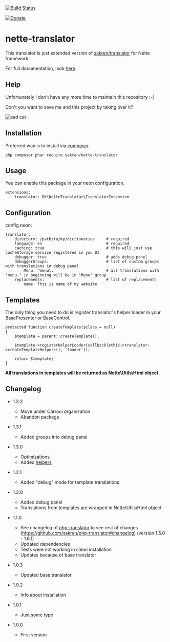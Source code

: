 [![Build Status](https://img.shields.io/travis/Carrooi/Nette-Translator.svg?style=flat-square)](https://travis-ci.org/Carrooi/Nette-Translator)

[![Donate](https://img.shields.io/badge/donate-PayPal-brightgreen.svg?style=flat-square)](https://www.paypal.com/cgi-bin/webscr?cmd=_s-xclick&hosted_button_id=S3EYEQST8ZD5Y)

# nette-translator

This translator is just extended version of [sakren/translator](https://github.com/sakren/php-translator) for Nette framework.

For full documentation, look [here](https://github.com/Carrooi/Php-Translator/blob/master/README.md).

## Help

Unfortunately I don't have any more time to maintain this repository :-( 

Don't you want to save me and this project by taking over it?

![sad cat](https://raw.githubusercontent.com/sakren/sakren.github.io/master/images/sad-kitten.jpg)

## Installation

Preferred way is to install via [composer](http://getcomposer.org/).

```
php composer.phar require sakren/nette-translator
```

## Usage

You can enable this package in your neon configuration.

```
extensions:
	translator: DK\NetteTranslator\TranslatorExtension
```

## Configuration

config.neon:

```
translator:
	directory: /path/to/my/dictionaries		# required
	language: en							# required
	caching: true							# this will just use cacheStorage service registered in you DI
	debugger: true							# adds debug panel
	debuggerGroups:							# list of custom groups with translations in debug panel
		Menu: ^menu\.						# all translations with "menu." in beginning will be in "Menu" group
	replacements:							# list of replacements
		name: This is name of my website
```

## Templates

The only thing you need to do is register translator's helper loader in your BasePresenter or BaseControl.

```
protected function createTemplate($class = null)
{
	$template = parent::createTemplate();

	$template->registerHelperLoader(callback($this->translator->createTemplateHelpers(), 'loader'));

	return $template;
}
```

**All translations in templates will be returned as Nette\Utils\Html object.**

## Changelog

* 1.3.2
	+ Move under Carrooi organization
	+ Abandon package

* 1.3.1
	+ Added groups into debug panel

* 1.3.0
	+ Optimizations
	+ Added [helpers](https://github.com/sakren/php-translator#helpers)

* 1.2.1
	+ Added "debug" mode for template translations

* 1.2.0
	+ Added debug panel
	+ Translations from templates are wrapped in Nette\Utils\Html object

* 1.1.0
	+ See changelog of [php-translator]() to see rest of changes (https://github.com/sakren/php-translator#changelog) (version 1.5.0 - 1.6.1)
	+ Updated dependencies
	+ Tests were not working in clean installation
	+ Updates because of base translator

* 1.0.3
	+ Updated base translator

* 1.0.2
	+ Info about installation

* 1.0.1
	+ Just some typo

* 1.0.0
	+ First version
